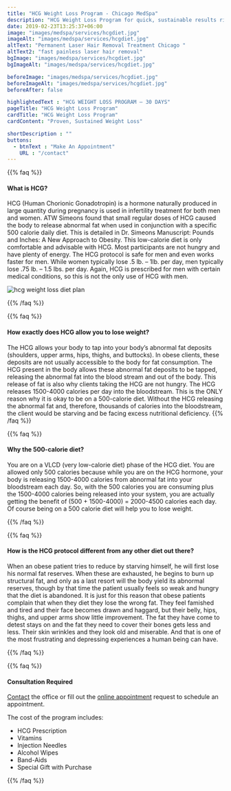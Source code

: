 ```yaml
---
title: "HCG Weight Loss Program - Chicago MedSpa"
description: "HCG Weight Loss Program for quick, sustainable results right from our Chicago MedSpa. Call today and lose the weight you desire."
date: 2019-02-23T13:25:37+06:00
image: "images/medspa/services/hcgdiet.jpg"
imageAlt: "images/medspa/services/hcgdiet.jpg"
altText: "Permanent Laser Hair Removal Treatment Chicago "
altText2: "fast painless laser hair removal"
bgImage: "images/medspa/services/hcgdiet.jpg"
bgImageAlt: "images/medspa/services/hcgdiet.jpg"

beforeImage: "images/medspa/services/hcgdiet.jpg"
beforeImageAlt: "images/medspa/services/hcgdiet.jpg"
beforeAfter: false

highlightedText : "HCG WEIGHT LOSS PROGRAM – 30 DAYS"
pageTitle: "HCG Weight Loss Program"
cardTitle: "HCG Weight Loss Program"
cardContent: "Proven, Sustained Weight Loss"

shortDescription : ""
buttons:
  - btnText : "Make An Appointment"
    URL : "/contact"
---
```


{{% faq %}}

#### What is HCG?
HCG (Human Chorionic Gonadotropin) is a hormone naturally produced in large quantity during pregnancy is used in infertility treatment for both men and women. ATW Simeons found that small regular doses of HCG caused the body to release abnormal fat when used in conjunction with a specific 500 calorie daily diet. This is detailed in Dr. Simeons Manuscript: Pounds and Inches: A New Approach to Obesity. This low-calorie diet is only comfortable and advisable with HCG. Most participants are not hungry and have plenty of energy. The HCG protocol is safe for men and even works faster for men. While women typically lose .5 lb. – 1lb. per day, men typically lose .75 lb. – 1.5 lbs. per day. Again, HCG is prescribed for men with certain medical conditions, so this is not the only use of HCG with men.

![hcg weight loss diet plan](../../images/medspa/hcgdiet.jpg "Losing Weight On a Scale")

{{% /faq %}}

{{% faq %}}

#### How exactly does HCG allow you to lose weight?
The HCG allows your body to tap into your body’s abnormal fat deposits (shoulders, upper arms, hips, thighs, and buttocks). In obese clients, these deposits are not usually accessible to the body for fat consumption. The HCG present in the body allows these abnormal fat deposits to be tapped, releasing the abnormal fat into the blood stream and out of the body. This release of fat is also why clients taking the HCG are not hungry. The HCG releases 1500-4000 calories per day into the bloodstream. This is the ONLY reason why it is okay to be on a 500-calorie diet. Without the HCG releasing the abnormal fat and, therefore, thousands of calories into the bloodstream, the client would be starving and be facing excess nutritional deficiency.
{{% /faq %}}

{{% faq %}}

#### Why the 500-calorie diet?
You are on a VLCD (very low-calorie diet) phase of the HCG diet. You are allowed only 500 calories because while you are on the HCG hormone, your body is releasing 1500-4000 calories from abnormal fat into your bloodstream each day. So, with the 500 calories you are consuming plus the 1500-4000 calories being released into your system, you are actually getting the benefit of (500 + 1500-4000) = 2000-4500 calories each day. Of course being on a 500 calorie diet will help you to lose weight.

{{% /faq %}}

{{% faq %}}

#### How is the HCG protocol different from any other diet out there?
When an obese patient tries to reduce by starving himself, he will first lose his normal fat reserves. When these are exhausted, he begins to burn up structural fat, and only as a last resort will the body yield its abnormal reserves, though by that time the patient usually feels so weak and hungry that the diet is abandoned. It is just for this reason that obese patients complain that when they diet they lose the wrong fat. They feel famished and tired and their face becomes drawn and haggard, but their belly, hips, thighs, and upper arms show little improvement. The fat they have come to detest stays on and the fat they need to cover their bones gets less and less. Their skin wrinkles and they look old and miserable. And that is one of the most frustrating and depressing experiences a human being can have.

{{% /faq %}}

{{% faq %}}

#### Consultation Required
[Contact](/contact) the office or fill out the [online appointment](/contact) request to schedule an appointment.

The cost of the program includes:

* HCG Prescription
* Vitamins
* Injection Needles
* Alcohol Wipes
* Band-Aids
* Special Gift with Purchase


{{% /faq %}}